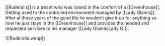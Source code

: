 [[Ruderalis]] is a treant who was raised in the comfort of a [[Greenhouse]]. Getting used to the controlled environment managed by [[Lady Glamis]]. After al these years of the good life he wouldn't give it up for anything so now he just stays in the [[Greenhouse]] and provides the needed and requested services to his manager [[Lady Glamis|Lady G.]]. 

![[Ruderalis.webp]]